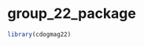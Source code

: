 group_22_package
================

<!-- README.md is generated from README.Rmd. Please edit that file -->

``` r
library(cdogmag22)
```
